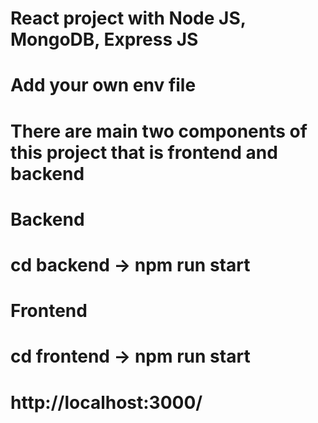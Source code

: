 # React project with Node JS, MongoDB, Express JS

# Add your own env file

# There are main two components of this project that is frontend and backend

# Backend
  # cd backend -> npm run start

# Frontend
  # cd frontend -> npm run start
  # http://localhost:3000/